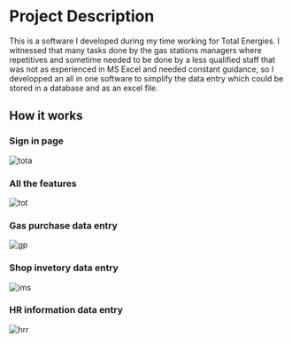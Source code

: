 # Project Description
This is a software I developed during my time working for Total Energies. I witnessed that many tasks done by the gas stations managers where repetitives
and sometime needed to be done by a less qualified staff that was not as experienced in MS Excel and needed constant guidance, so I developped an all in one software 
to simplify the data entry which could be stored in a database and as an excel file. 

## How it works
### Sign in page
![tota](https://user-images.githubusercontent.com/119140191/212503740-6c80c182-9a50-411f-b472-f2a8a94df045.png)
### All the features
![tot](https://user-images.githubusercontent.com/119140191/212503763-941a7e85-8619-46f7-88a8-573d7afa0dd2.png)
### Gas purchase data entry
![gp](https://user-images.githubusercontent.com/119140191/212503782-3beea76a-0840-4ff8-96a9-35b350e604aa.png)
### Shop invetory data entry
![ims](https://user-images.githubusercontent.com/119140191/212503886-446b877b-9eae-4cf3-b029-43469e5fe5d2.png)
### HR information data entry
![hrr](https://user-images.githubusercontent.com/119140191/212503911-8b711454-2021-4f93-aa5d-77179141a889.png)




